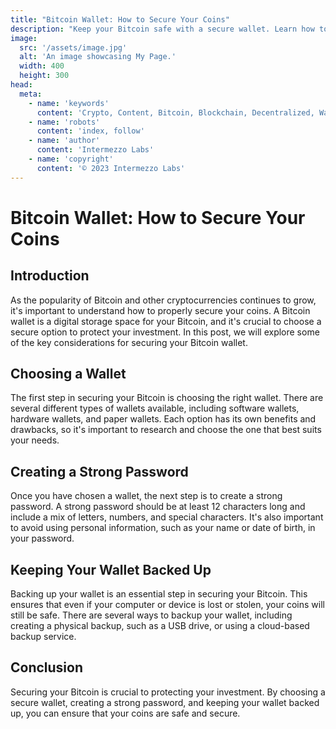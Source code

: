 ```yaml
---
title: "Bitcoin Wallet: How to Secure Your Coins"
description: "Keep your Bitcoin safe with a secure wallet. Learn how to create a wallet, how to secure it, and the different types of wallets available."
image:
  src: '/assets/image.jpg'
  alt: 'An image showcasing My Page.'
  width: 400
  height: 300
head:
  meta:
    - name: 'keywords'
      content: 'Crypto, Content, Bitcoin, Blockchain, Decentralized, Wallet, Storage'
    - name: 'robots'
      content: 'index, follow'
    - name: 'author'
      content: 'Intermezzo Labs'
    - name: 'copyright'
      content: '© 2023 Intermezzo Labs'
---
```


# Bitcoin Wallet: How to Secure Your Coins

## Introduction

As the popularity of Bitcoin and other cryptocurrencies continues to grow, it's important to understand how to properly secure your coins. A Bitcoin wallet is a digital storage space for your Bitcoin, and it's crucial to choose a secure option to protect your investment. In this post, we will explore some of the key considerations for securing your Bitcoin wallet.

## Choosing a Wallet

The first step in securing your Bitcoin is choosing the right wallet. There are several different types of wallets available, including software wallets, hardware wallets, and paper wallets. Each option has its own benefits and drawbacks, so it's important to research and choose the one that best suits your needs.

## Creating a Strong Password

Once you have chosen a wallet, the next step is to create a strong password. A strong password should be at least 12 characters long and include a mix of letters, numbers, and special characters. It's also important to avoid using personal information, such as your name or date of birth, in your password.

## Keeping Your Wallet Backed Up

Backing up your wallet is an essential step in securing your Bitcoin. This ensures that even if your computer or device is lost or stolen, your coins will still be safe. There are several ways to backup your wallet, including creating a physical backup, such as a USB drive, or using a cloud-based backup service.

## Conclusion

Securing your Bitcoin is crucial to protecting your investment. By choosing a secure wallet, creating a strong password, and keeping your wallet backed up, you can ensure that your coins are safe and secure. 
